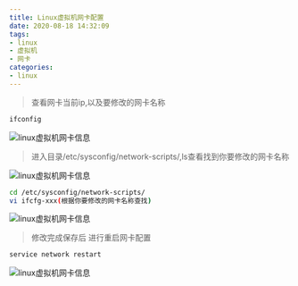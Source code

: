 ```yaml
---
title: Linux虚拟机网卡配置
date: 2020-08-18 14:32:09  
tags:
- linux
- 虚拟机
- 网卡
categories:
- linux
---
```


> 查看网卡当前ip,以及要修改的网卡名称

```bash
ifconfig
```
![linux虚拟机网卡信息](http://img.zhaobo.top/2020/08/network/ifconfig.png "linux虚拟机网卡信息")

> 进入目录/etc/sysconfig/network-scripts/,ls查看找到你要修改的网卡名称

![linux虚拟机网卡信息](http://img.zhaobo.top/2020/08/network/1.png "linux虚拟机网卡信息")

```bash
cd /etc/sysconfig/network-scripts/
vi ifcfg-xxx(根据你要修改的网卡名称查找) 
```
![linux虚拟机网卡信息](http://img.zhaobo.top/2020/08/network/2.png "linux虚拟机网卡信息")


> 修改完成保存后 进行重启网卡配置

```bash
service network restart
```
![linux虚拟机网卡信息](http://img.zhaobo.top/2020/08/network/3.png "linux虚拟机网卡信息")